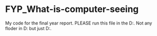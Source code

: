 # FYP_What-is-computer-seeing
My code for the final year report.
PLEASE run this file in the D:. Not any floder in D: but just D:.
